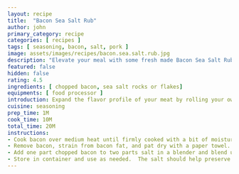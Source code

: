 ```yaml
---
layout: recipe
title:  "Bacon Sea Salt Rub"
author: john
primary_category: recipe
categories: [ recipes ]
tags: [ seasoning, bacon, salt, pork ]
image: assets/images/recipes/bacon.sea.salt.rub.jpg
description: "Elevate your meal with some fresh made Bacon Sea Salt Rub."
featured: false
hidden: false
rating: 4.5
ingredients: [ chopped bacon, sea salt rocks or flakes]
equipments: [ food processor ]
introduction: Expand the flavor profile of your meat by rolling your own Bacon Salt Rub.  Minimal preperation for delightful gains.
cuisine: seasoning
prep_time: 1M
cook_time: 10M
total_time: 20M
instructions:
- Cook bacon over medium heat until firmly cooked with a bit of moisture remaining.
- Remove bacon, strain from bacon fat, and pat dry with a paper towel.
- Add one part chopped bacon to two parts salt in a blender and blend until melded together.  Dealers choice.
- Store in container and use as needed.  The salt should help preserve the bacon salt for at least a month.
---
```

